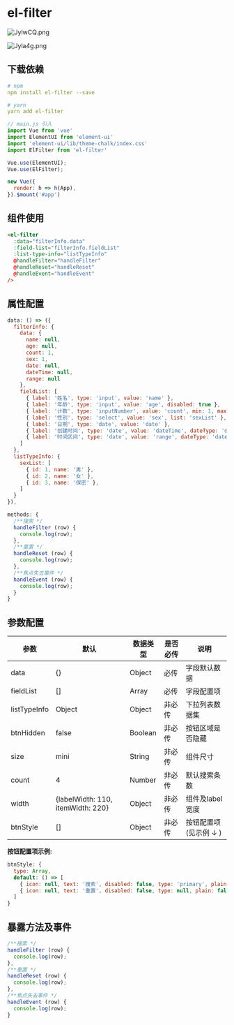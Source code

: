 # el-filter

![JylwCQ.png](https://s1.ax1x.com/2020/04/25/JylwCQ.png)

![Jyla4g.png](https://s1.ax1x.com/2020/04/25/Jyla4g.png)

## 下载依赖

```yaml
# npm
npm install el-filter --save

# yarn
yarn add el-filter
```

```js
// main.js 引入
import Vue from 'vue'
import ElementUI from 'element-ui'
import 'element-ui/lib/theme-chalk/index.css'
import ElFilter from 'el-filter'

Vue.use(ElementUI);
Vue.use(ElFilter);

new Vue({
  render: h => h(App),
}).$mount('#app')
```

## 组件使用

```html
<el-filter
  :data="filterInfo.data"
  :field-list="filterInfo.fieldList"
  :list-type-info="listTypeInfo"
  @handleFilter="handleFilter"
  @handleReset="handleReset"
  @handleEvent="handleEvent"
/>
```

## 属性配置

```js
data: () => ({
  filterInfo: {
    data: {
      name: null,
      age: null,
      count: 1,
      sex: 1,
      date: null,
      dateTime: null,
      range: null
    },
    fieldList: [
      { label: '姓名', type: 'input', value: 'name' },
      { label: '年龄', type: 'input', value: 'age', disabled: true },
      { label: '计数', type: 'inputNumber', value: 'count', min: 1, max: 10 },
      { label: '性别', type: 'select', value: 'sex', list: 'sexList' },
      { label: '日期', type: 'date', value: 'date' },
      { label: '创建时间', type: 'date', value: 'dateTime', dateType: 'datetime', clearable: true  },
      { label: '时间区间', type: 'date', value: 'range', dateType: 'daterange' }
    ]
  },
  listTypeInfo: {
    sexList: [
      { id: 1, name: '男' },
      { id: 2, name: '女' },
      { id: 3, name: '保密' },
    ]
  }
}),

methods: {
  /**搜索 */
  handleFilter (row) {
    console.log(row);
  },
  /**重置 */
  handleReset (row) {
    console.log(row);
  },
  /**焦点失去事件 */
  handleEvent (row) {
    console.log(row);
  }
}
```

## 参数配置

| 参数 | 默认 | 数据类型 | 是否必传 | 说明 |
| ------ | ------ | ------ | ------ | ------ |
| data | {} | Object | 必传 | 字段默认数据 |
| fieldList | [] | Array | 必传 | 字段配置项 |
| listTypeInfo | Object | Object | 非必传 | 下拉列表数据集 |
| btnHidden | false | Boolean | 非必传 | 按钮区域是否隐藏 |
| size | mini | String | 非必传 | 组件尺寸 |
| count | 4 | Number | 非必传 | 默认搜索条数 |
| width | {labelWidth: 110, itemWidth: 220} | Object | 非必传 | 组件及label宽度 |
| btnStyle | [] | Object | 非必传 | 按钮配置项 (见示例 ↓ ) |

**按钮配置项示例:**

```js
btnStyle: {
  type: Array,
  default: () => [
    { icon: null, text: '搜索', disabled: false, type: 'primary', plain: false, round: false },
    { icon: null, text: '重置', disabled: false, type: null, plain: false, round: false }
  ]
}
```

## 暴露方法及事件

```js
/**搜索 */
handleFilter (row) {
  console.log(row);
},
/**重置 */
handleReset (row) {
  console.log(row);
},
/**焦点失去事件 */
handleEvent (row) {
  console.log(row);
}
```
